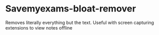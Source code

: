 # Savemyexams-bloat-remover
Removes literally everything but the text. Useful with screen capturing extensions to view notes offline
